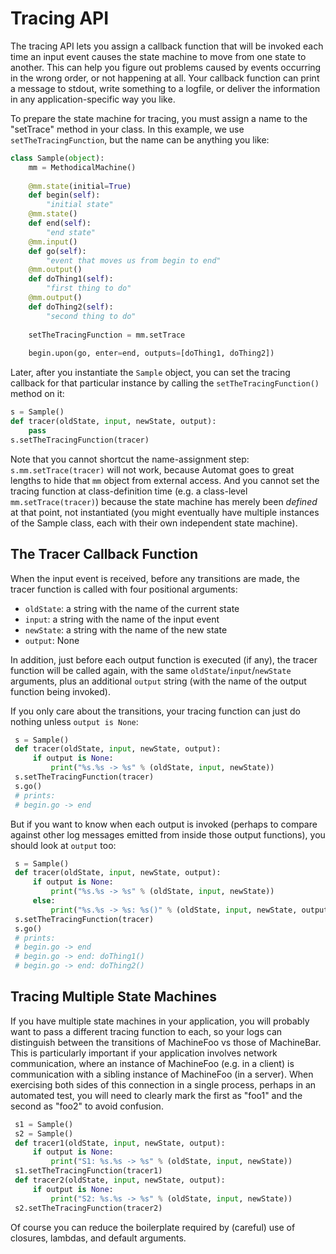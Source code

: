 # Tracing API

The tracing API lets you assign a callback function that will be invoked each
time an input event causes the state machine to move from one state to
another. This can help you figure out problems caused by events occurring in
the wrong order, or not happening at all. Your callback function can print a
message to stdout, write something to a logfile, or deliver the information
in any application-specific way you like.

To prepare the state machine for tracing, you must assign a name to the
"setTrace" method in your class. In this example, we use
`setTheTracingFunction`, but the name can be anything you like:

```python
class Sample(object):
    mm = MethodicalMachine()
    
    @mm.state(initial=True)
    def begin(self):
        "initial state"
    @mm.state()
    def end(self):
        "end state"
    @mm.input()
    def go(self):
        "event that moves us from begin to end"
    @mm.output()
    def doThing1(self):
        "first thing to do"
    @mm.output()
    def doThing2(self):
        "second thing to do"
    
    setTheTracingFunction = mm.setTrace
    
    begin.upon(go, enter=end, outputs=[doThing1, doThing2])
```

Later, after you instantiate the `Sample` object, you can set the tracing
callback for that particular instance by calling the
`setTheTracingFunction()` method on it:

```python
s = Sample()
def tracer(oldState, input, newState, output):
    pass
s.setTheTracingFunction(tracer)
```

Note that you cannot shortcut the name-assignment step:
`s.mm.setTrace(tracer)` will not work, because Automat goes to great lengths
to hide that `mm` object from external access. And you cannot set the tracing
function at class-definition time (e.g. a class-level `mm.setTrace(tracer)`)
because the state machine has merely been *defined* at that point, not
instantiated (you might eventually have multiple instances of the Sample
class, each with their own independent state machine).

## The Tracer Callback Function

When the input event is received, before any transitions are made, the tracer
function is called with four positional arguments:

* `oldState`: a string with the name of the current state
* `input`: a string with the name of the input event
* `newState`: a string with the name of the new state
* `output`: None

In addition, just before each output function is executed (if any), the
tracer function will be called again, with the same
`oldState`/`input`/`newState` arguments, plus an additional `output` string
(with the name of the output function being invoked).

If you only care about the transitions, your tracing function can just do
nothing unless `output is None`:

```python
 s = Sample()
 def tracer(oldState, input, newState, output):
     if output is None:
         print("%s.%s -> %s" % (oldState, input, newState))
 s.setTheTracingFunction(tracer)
 s.go()
 # prints:
 # begin.go -> end
```

But if you want to know when each output is invoked (perhaps to compare
against other log messages emitted from inside those output functions), you
should look at `output` too:

```python
 s = Sample()
 def tracer(oldState, input, newState, output):
     if output is None:
         print("%s.%s -> %s" % (oldState, input, newState))
     else:
         print("%s.%s -> %s: %s()" % (oldState, input, newState, output))
 s.setTheTracingFunction(tracer)
 s.go()
 # prints:
 # begin.go -> end
 # begin.go -> end: doThing1()
 # begin.go -> end: doThing2()
```


## Tracing Multiple State Machines

If you have multiple state machines in your application, you will probably
want to pass a different tracing function to each, so your logs can
distinguish between the transitions of MachineFoo vs those of MachineBar.
This is particularly important if your application involves network
communication, where an instance of MachineFoo (e.g. in a client) is
communication with a sibling instance of MachineFoo (in a server). When
exercising both sides of this connection in a single process, perhaps in an
automated test, you will need to clearly mark the first as "foo1" and the
second as "foo2" to avoid confusion.

```python
 s1 = Sample()
 s2 = Sample()
 def tracer1(oldState, input, newState, output):
     if output is None:
         print("S1: %s.%s -> %s" % (oldState, input, newState))
 s1.setTheTracingFunction(tracer1)
 def tracer2(oldState, input, newState, output):
     if output is None:
         print("S2: %s.%s -> %s" % (oldState, input, newState))
 s2.setTheTracingFunction(tracer2)
 ```

Of course you can reduce the boilerplate required by (careful) use of
closures, lambdas, and default arguments.

